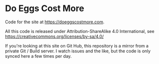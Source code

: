 # Do Eggs Cost More

Code for the site at https://doeggscostmore.com.

All this code is released under  Attribution-ShareAlike 4.0 International, see
https://creativecommons.org/licenses/by-sa/4.0/

If you're looking at this site on Git Hub, this repository is a mirror from a
private Git / Build server.  I watch issues and the like, but the code is only
synced here a few times per day.

